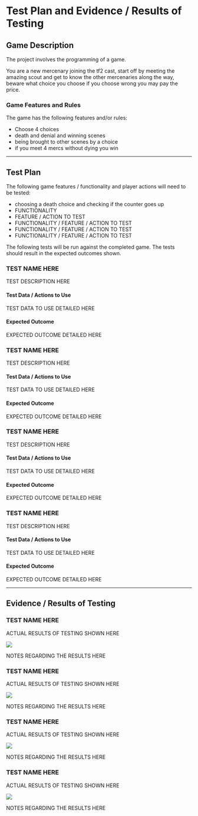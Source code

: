 # Test Plan and Evidence / Results of Testing

## Game Description

The project involves the programming of a game.

You are a new mercenary joining the tf2 cast, start off by meeting the amazing scout
and get to know the other mercenaries along the way, beware what choice you choose
if you choose wrong you may pay the price.

### Game Features and Rules

The game has the following features and/or rules:

- Choose 4 choices
- death and denial and winning scenes
- being brought to other scenes by a choice
- if you meet 4 mercs without dying you win

---

## Test Plan

The following game features / functionality and player actions will need to be tested:

- choosing a death choice and checking if the counter goes up
- FUNCTIONALITY 
- FEATURE / ACTION TO TEST
- FUNCTIONALITY / FEATURE / ACTION TO TEST
- FUNCTIONALITY / FEATURE / ACTION TO TEST
- FUNCTIONALITY / FEATURE / ACTION TO TEST

The following tests will be run against the completed game. The tests should result in the expected outcomes shown.


### TEST NAME HERE

TEST DESCRIPTION HERE

#### Test Data / Actions to Use

TEST DATA TO USE DETAILED HERE

#### Expected Outcome

EXPECTED OUTCOME DETAILED HERE


### TEST NAME HERE

TEST DESCRIPTION HERE

#### Test Data / Actions to Use

TEST DATA TO USE DETAILED HERE

#### Expected Outcome

EXPECTED OUTCOME DETAILED HERE


### TEST NAME HERE

TEST DESCRIPTION HERE

#### Test Data / Actions to Use

TEST DATA TO USE DETAILED HERE

#### Expected Outcome

EXPECTED OUTCOME DETAILED HERE


### TEST NAME HERE

TEST DESCRIPTION HERE

#### Test Data / Actions to Use

TEST DATA TO USE DETAILED HERE

#### Expected Outcome

EXPECTED OUTCOME DETAILED HERE


---


## Evidence / Results of Testing

### TEST NAME HERE

ACTUAL RESULTS OF TESTING SHOWN HERE

![](images/placeholder.jpg)

NOTES REGARDING THE RESULTS HERE


### TEST NAME HERE

ACTUAL RESULTS OF TESTING SHOWN HERE

![](images/placeholder.jpg)

NOTES REGARDING THE RESULTS HERE


### TEST NAME HERE

ACTUAL RESULTS OF TESTING SHOWN HERE

![](images/placeholder.jpg)

NOTES REGARDING THE RESULTS HERE


### TEST NAME HERE

ACTUAL RESULTS OF TESTING SHOWN HERE

![](images/placeholder.jpg)

NOTES REGARDING THE RESULTS HERE

